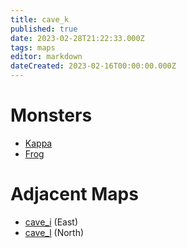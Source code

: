 ```yaml
---
title: cave_k
published: true
date: 2023-02-28T21:22:33.000Z
tags: maps
editor: markdown
dateCreated: 2023-02-16T00:00:00.000Z
---
```



# Monsters
 * [Kappa](/monsters/kappa)
 * [Frog](/monsters/frog)

# Adjacent Maps
 * [cave_i](/maps/cave_i) (East)
 * [cave_l](/maps/cave_l) (North)
